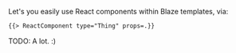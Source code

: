 Let's you easily use React components within Blaze templates, via:

```html
{{> ReactComponent type="Thing" props=.}}
```

TODO: A lot. :)